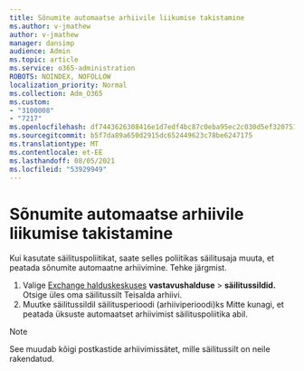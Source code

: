 ```yaml
---
title: Sõnumite automaatse arhiivile liikumise takistamine
ms.author: v-jmathew
author: v-jmathew
manager: dansimp
audience: Admin
ms.topic: article
ms.service: o365-administration
ROBOTS: NOINDEX, NOFOLLOW
localization_priority: Normal
ms.collection: Adm_O365
ms.custom:
- "3100008"
- "7217"
ms.openlocfilehash: df7443626308416e1d7edf4bc87c0eba95ec2c030d5ef3207513480873c1e3e7
ms.sourcegitcommit: b5f7da89a650d2915dc652449623c78be6247175
ms.translationtype: MT
ms.contentlocale: et-EE
ms.lasthandoff: 08/05/2021
ms.locfileid: "53929949"
---
```

# <a name="stop-messages-from-moving-to-the-archive-automatically"></a>Sõnumite automaatse arhiivile liikumise takistamine

Kui kasutate säilituspoliitikat, saate selles poliitikas säilitusaja muuta, et peatada sõnumite automaatne arhiivimine. Tehke järgmist.

1. Valige [Exchange halduskeskuses](https://go.microsoft.com/fwlink/?linkid=2059104) **vastavushalduse**  >  **säilitussildid.** Otsige üles oma säilitussilt Teisalda arhiivi.
2. Muutke säilitussildil säilitusperioodi (arhiiviperioodi)ks  Mitte kunagi, et peatada üksuste automaatset arhiivimist säilituspoliitika abil.

> [!NOTE]
> See muudab kõigi postkastide arhiivimissätet, mille säilitussilt on neile rakendatud.
